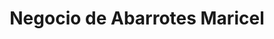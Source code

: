 ---
title: "Negocio de Abarrotes Maricel"
url: /tijeral/negocio-de-abarrotes-maricel/
shop: comodidad
---